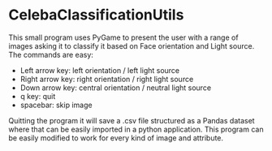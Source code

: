 # CelebaClassificationUtils
This small program uses PyGame to present the user with a range of images asking it to classify it based on Face orientation and Light source.
The commands are easy:
 - Left arrow key: left orientation / left light source
 - Right arrow key: right orientation / right light source
 - Down arrow key: central orientation / neutral light source
 - q key: quit
 - spacebar: skip image
 
 Quitting the program it will save a .csv file structured as a Pandas dataset where that can be easily imported in a python application.
 This program can be easily modified to work for every kind of image and attribute.
